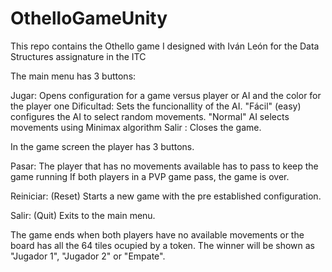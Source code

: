 # OthelloGameUnity
This repo contains the Othello game  I designed with Iván León for the Data Structures assignature in the ITC


The main menu has 3 buttons:

Jugar: Opens configuration for a game versus player or AI and the color for the player one
Dificultad: Sets the funcionallity of the AI. "Fácil" (easy) configures the AI to select random movements. "Normal" AI selects movements using Minimax algorithm
Salir : Closes the game.


In the game screen the player has 3 buttons.

Pasar: The player that has no movements available has to pass to keep the game running
	If both players in a PVP game pass, the game is over.

Reiniciar: (Reset) Starts a new game with the pre established configuration.

Salir: (Quit) Exits to the main menu.


The game ends when both players have no available movements or the board has all the 64 tiles ocupied by a token. The winner will be shown as "Jugador 1", "Jugador 2" or "Empate".

